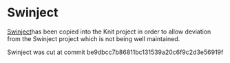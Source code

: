 # Swinject

[Swinject](https://github.com/Swinject/Swinject/)has been copied into the Knit project in order to allow deviation from the Swinject project which is not being well maintained.

Swinject was cut at commit be9dbcc7b86811bc131539a20c6f9c2d3e56919f
